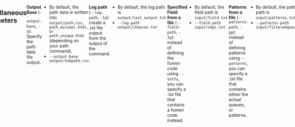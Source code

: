 ```yaml
---
title: "Solution Finder: Cover"
tags:
- Solution Finder
- Guide
---
```

<meta name="description" content="Documentation for solution finder's cover command">
<style>
header{max-width: 700px; left: 50%; transform: translateX(-50%); padding: 0 2em;}
body{display: flex; justify-content: center;}
.singlePage{width: -webkit-fill-available; max-width: 700px;}
</style>

[[sfinder/|Solution Finder's]] **Cover** command outputs the probability of setting up/building a **specified field** (or multiple), given a specified **pattern**. This output is written in both the terminal and the specified **log path**.
```YAML {title="Command Structure"}
java -jar sfinder.jar cover --tetfu <fumen> --patterns <pattern>
```
```YAML {title="Shorthand Command Structure"}
java -jar sfinder.jar cover -t <fumen> -p <pattern>
```
```YAML {title="Specifying Multiple Fumens"}
java -jar sfinder.jar cover -t <fumen> <fumen> -p <pattern>
```
___
## Input Parameters
**Specified Field(s)** (`--tetfu`, `-t`): the [[sfinder/fumen editor#Fumen Code|fumen code(s)]] that sfinder begins working with. If not specified, the file `field.txt` in the `input` folder is used. Input multiple fumens for fields by separating the fumens with spaces.
- **Mirror** (`--mirror`, `-m`): Whether or not to include the mirrors for all inputted fumens. The outputs will mark mirrored `fumen` inputs as `fumen#mirror`.
	- The default is `false`.
	- `--mirror true`

**Patterns** (`--patterns`, `-p`): Determines the queues checked by sfinder. Read more about this parameter [[sfinder/parameter patterns|here]].
- **Hold** (`--hold`, `-H`): Specify whether or not a hold slot is usable.
	- By default, it is `use`.
	- `-H use` or `-H avoid`
- **Drop** (`--drop`, `-d`): Specify what movements are usable.
	- By default, it uses `softdrop`. 

{{< sfinder-parameters/drop t-spin-table="true" >}}

- **Last Softdrop** (`--last-sd`, `-l`): Allows the last nth pieces to use softdrop regardless of the value of `--drop`.

**Mode** (`--mode`, `--M`): specifying the condition by which cover will return as successful or failed.
> [!WARNING] WIP
>
> This section can be improved by showcasing the possible modes.
- **Max Clear Line** (`--clear-line`, `-c`): Specify the number of line clears cover may use. 
	- By default, it is `-1`, meaning there is no limit.
	- `--max-clearline 1` for a 4-line high perfect clear field may allow you to get that field's quad clear chance.
- **Max Softdrop** (`--max-softdrop`, `-ms`): Specify how many times pieces can be softdropped in order to build a setup.
	- This setting is only enabled in conjunction with `--mode` 
	- By default, it uses `-1`, no limit placed on softdrops.
	- `--max-softdrop 2`

**Starting B2B** (`--starting-b2b`, `-sb`): specifying the number of B2B clears is required for a successful output.
- By default, it uses `0`, meaning no B2B is required.
- `--starting-b2b 2`

**Kick table** (`--kicks`, `-K`):
> [!WARNING] WIP
>
> This section isn't filled out yet.
___
## Output Parameters
**Priority** (`--priority`, `-P`): Only one setup can be marked as `O` for all the fumens provided. This will be the first setup that is buildable in the order of the fumens given in `--tetfu`.
- By default, priority is `True`.
- `--priority True`

**Failed Count** (`--failed-count`, `-fc`): determines the number of failed queues displayed at the end of the output.
- By default, failed count is `100`.
- `--failed-count -1` displays as many failed queues as possible.
___
## Miscellaneous Parameters
**Output Base** (`--output-base`, `-o`): Specify the path data file output.
- By default, the path data is written into `output/path.csv, path_minimal.html, or path_unique.html` (depending on your path command).
- `--output-base output/tubpath.csv`

**Log path** (`--log-path`, `-lp`): create a .txt file output from the output of the command.
- By default, the log path is `output/last_output.txt`.
- `--log-path output/chances.txt`

**Specified Field from a file** (`--field-path`, `-fp`): instead of defining the fumen code using `--tetfu`, you can specify a .txt file that contains a fumen code instead.
- By default, the field path is `input/field.txt`.
- `--field-path input/sdpc.txt`

**Patterns from a file** (`--patterns-path`, `-pp`): instead of defining patterns using `--patterns`, you can specify a .txt file that contains either the actual queues, or patterns.
- By default, the patterns path is `input/patterns.txt`.
- `--patterns-path input/filteredqueue.txt`

___
## Summary
<div style="display: flex; flex-direction: column;">
	<table>
		<tr>
			<th colspan="3">Input Parameters</th>
		</tr>
		<tr>
			<th>Parameter</th>
			<th>Shorthand</th>
			<th>Default</th>
		</tr>
		<tr>
			<td>--tetfu</td>
			<td>-t</td>
			<td>null</td>
		</tr>
		<tr>
			<td>--patterns</td>
			<td>-p</td>
			<td>null</td>
		</tr>
		<tr>
			<td>--hold</td>
			<td>-H</td>
			<td>true</td>
		</tr>
		<tr>
			<td>--drop</td>
			<td>-d</td>
			<td>softdrop</td>
		</tr>
		<tr>
			<td>--max-clearline</td>
			<td>-mc</td>
			<td>-1</td>
		</tr>
		<tr>
			<td>--max-softdrop</td>
			<td>-ms</td>
			<td>-1</td>
		</tr>
		<tr>
			<td>--last-sd</td>
			<td>-l</td>
			<td>0</td>
		</tr>
		<tr>
			<td>--mirror</td>
			<td>-m</td>
			<td>false</td>
		</tr>
		<tr>
			<td>--kicks</td>
			<td>-K</td>
			<td>srs</td>
		</tr>
	</table>
	<br>
	<table>
		<tr>
			<th colspan="3">Output Parameters</th>
		</tr>
		<tr>
			<th>Parameter</th>
			<th>Shorthand</th>
			<th>Default</th>
		</tr>
		<tr>
			<td>--priority</td>
			<td>-P</td>
			<td>false</td>
		</tr>
		<tr>
			<td>--mode</td>
			<td>-M</td>
			<td>normal</td>
		<tr>
			<td>--output-base</td>
			<td>-o</td>
			<td>output/cover.csv</td>
		</tr>
	</table>
	<br>
	<table>
		<tr>
			<th colspan="3">Miscellaneous Parameters</th>
		</tr>
		<tr>
			<th>Parameter</th>
			<th>Shorthand</th>
			<th>Default</th>
		</tr>
		<tr>
			<td>--starting-b2b</td>
			<td>-sb</td>
			<td>0</td>
		</tr>
		<tr>
			<td>--log-path</td>
			<td>-lp</td>
			<td>output/last_output.txt</td>
		</tr>
		<tr>
			<td>--field-path</td>
			<td>-fp</td>
			<td>input/field.txt</td>
		</tr>
		<tr>
			<td>--patterns-path</td>
			<td>-pp</td>
			<td>input/patterns.txt</td>
		</tr>
	</table>
</div>

___
## Example Commands and Output
An **example terminal output** of the cover command.
```YAML {title="output/last_output.txt"}
#Command Line Input
java -jar sfinder.jar cover -t v115@vhFRQJUGJKJJvMJTNJGBJ v115@vhFRQJPGJKJJGMJTNJ0BJ -p *p7

# Output
success:
33.33 % [1680/5040]: http://fumen.zui.jp/?v115@vhFRQJUGJKJJvMJTNJGBJ
44.44 % [2240/5040]: http://fumen.zui.jp/?v115@vhFRQJPGJKJJGMJTNJ0BJ
>>
OR  = 61.67 % [3108/5040]
AND = 16.11 % [812/5040]
```

Each item under `success` represents one fumen entered under the `--tetfu` parameter, in order. It contains the following:
- `33.33 %`: The percentage cover of the fumen.
- `[1680/5040]`: The number of successful over total patterns of the fumen.
- `http://fumen.zui.jp/?v115@vhFRQJUGJKJJvMJTNJGBJ`: A link to the fumen.

Furthermore, it tallies up the results as:
- `OR`: the amount of queues that can build at least one of the fumens.
- `AND`: the amount of queues that can build all of the fumens.
___
An **example CSV output** of the cover command.
<center>
<table style="text-align: center;">
	<tr>
		<th width="100px;">sequence</th>
		<th width="100px;">v115@vhFRQJU...</th>
		<th width="100px;">v115@vhFRQJP...</th>
	</tr>
	<tr>
		<td>TILJSZO</td>
		<td>X</td>
		<td>O</td>
	</tr>
	<tr>
		<td>TILJSOZ</td>
		<td>X</td>
		<td>O</td>
	</tr>
	<tr>
		<td>TILJZSO</td>
		<td>X</td>
		<td>O</td>
	</tr>
	<tr>
		<td>TILJZOS</td>
		<td>X</td>
		<td>O</td>
	</tr>
	<tr>
    	<td colspan="3">5036 more lines...</td>
	</tr>
</table>
</center>

The CSV output lists the first column for the patterns used, and extra columns are allocated for every fumen in order.
- `X`: the fumen is not buildable for the equivalent pattern.
- `O`: the fumen is buildable for the equivalent pattern.
___
## Special Uses
1. Cover's output can be converted into an [[sfinder/path|sfinder path output]] to be used to find [[sfinder/custom minimals|custom minimals]], such as Quad PC minimals or T-Spin minimals.